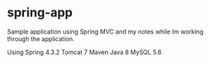 # spring-app
Sample application using Spring MVC and my notes while Im working through the application. 

Using 
Spring 4.3.2
Tomcat 7
Maven
Java 8
MySQL 5.6

